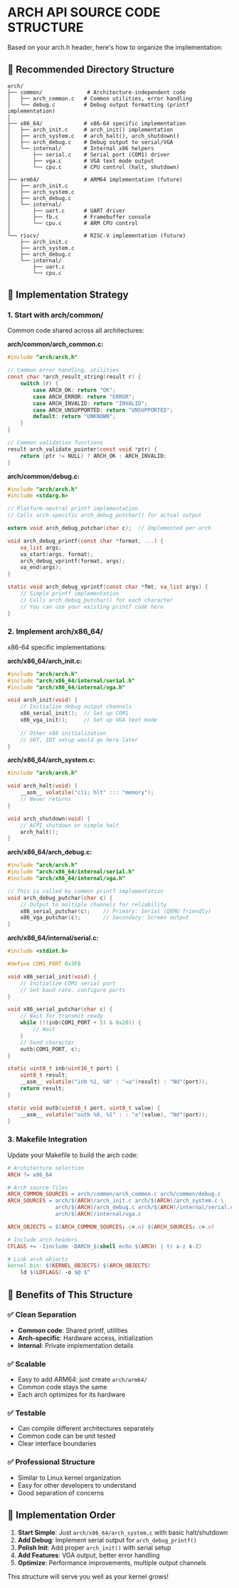 # ARCH API SOURCE CODE STRUCTURE

Based on your arch.h header, here's how to organize the implementation:

## 📁 Recommended Directory Structure

```
arch/
├── common/              # Architecture-independent code
│   ├── arch_common.c   # Common utilities, error handling
│   └── debug.c         # Debug output formatting (printf implementation)
│
├── x86_64/             # x86-64 specific implementation  
│   ├── arch_init.c     # arch_init() implementation
│   ├── arch_system.c   # arch_halt(), arch_shutdown()
│   ├── arch_debug.c    # Debug output to serial/VGA
│   └── internal/       # Internal x86 helpers
│       ├── serial.c    # Serial port (COM1) driver
│       ├── vga.c       # VGA text mode output
│       └── cpu.c       # CPU control (halt, shutdown)
│
├── arm64/              # ARM64 implementation (future)
│   ├── arch_init.c
│   ├── arch_system.c 
│   ├── arch_debug.c
│   └── internal/
│       ├── uart.c      # UART driver
│       ├── fb.c        # Framebuffer console
│       └── cpu.c       # ARM CPU control
│
└── riscv/              # RISC-V implementation (future)
    ├── arch_init.c
    ├── arch_system.c
    ├── arch_debug.c
    └── internal/
        ├── uart.c
        └── cpu.c
```

## 🎯 Implementation Strategy

### 1. **Start with arch/common/**
Common code shared across all architectures:

**arch/common/arch_common.c:**
```c
#include "arch/arch.h"

// Common error handling, utilities
const char *arch_result_string(result r) {
    switch (r) {
        case ARCH_OK: return "OK";
        case ARCH_ERROR: return "ERROR"; 
        case ARCH_INVALID: return "INVALID";
        case ARCH_UNSUPPORTED: return "UNSUPPORTED";
        default: return "UNKNOWN";
    }
}

// Common validation functions
result arch_validate_pointer(const void *ptr) {
    return (ptr != NULL) ? ARCH_OK : ARCH_INVALID;
}
```

**arch/common/debug.c:**
```c
#include "arch/arch.h"
#include <stdarg.h>

// Platform-neutral printf implementation
// Calls arch-specific arch_debug_putchar() for actual output

extern void arch_debug_putchar(char c);  // Implemented per-arch

void arch_debug_printf(const char *format, ...) {
    va_list args;
    va_start(args, format);
    arch_debug_vprintf(format, args);
    va_end(args);
}

static void arch_debug_vprintf(const char *fmt, va_list args) {
    // Simple printf implementation
    // Calls arch_debug_putchar() for each character
    // You can use your existing printf code here
}
```

### 2. **Implement arch/x86_64/** 
x86-64 specific implementations:

**arch/x86_64/arch_init.c:**
```c
#include "arch/arch.h"
#include "arch/x86_64/internal/serial.h"
#include "arch/x86_64/internal/vga.h"

void arch_init(void) {
    // Initialize debug output channels
    x86_serial_init();  // Set up COM1
    x86_vga_init();     // Set up VGA text mode
    
    // Other x86 initialization
    // GDT, IDT setup would go here later
}
```

**arch/x86_64/arch_system.c:**
```c
#include "arch/arch.h"

void arch_halt(void) {
    __asm__ volatile("cli; hlt" ::: "memory");
    // Never returns
}

void arch_shutdown(void) {
    // ACPI shutdown or simple halt
    arch_halt();
}
```

**arch/x86_64/arch_debug.c:**
```c
#include "arch/arch.h"
#include "arch/x86_64/internal/serial.h" 
#include "arch/x86_64/internal/vga.h"

// This is called by common printf implementation
void arch_debug_putchar(char c) {
    // Output to multiple channels for reliability
    x86_serial_putchar(c);    // Primary: Serial (QEMU friendly)
    x86_vga_putchar(c);       // Secondary: Screen output
}
```

**arch/x86_64/internal/serial.c:**
```c
#include <stdint.h>

#define COM1_PORT 0x3F8

void x86_serial_init(void) {
    // Initialize COM1 serial port
    // Set baud rate, configure ports
}

void x86_serial_putchar(char c) {
    // Wait for transmit ready
    while (!(inb(COM1_PORT + 5) & 0x20)) {
        // Wait
    }
    // Send character
    outb(COM1_PORT, c);
}

static uint8_t inb(uint16_t port) {
    uint8_t result;
    __asm__ volatile("inb %1, %0" : "=a"(result) : "Nd"(port));
    return result;
}

static void outb(uint16_t port, uint8_t value) {
    __asm__ volatile("outb %0, %1" : : "a"(value), "Nd"(port));
}
```

### 3. **Makefile Integration**
Update your Makefile to build the arch code:

```makefile
# Architecture selection
ARCH ?= x86_64

# Arch source files  
ARCH_COMMON_SOURCES = arch/common/arch_common.c arch/common/debug.c
ARCH_SOURCES = arch/$(ARCH)/arch_init.c arch/$(ARCH)/arch_system.c \
               arch/$(ARCH)/arch_debug.c arch/$(ARCH)/internal/serial.c \
               arch/$(ARCH)/internal/vga.c

ARCH_OBJECTS = $(ARCH_COMMON_SOURCES:.c=.o) $(ARCH_SOURCES:.c=.o)

# Include arch headers
CFLAGS += -Iinclude -DARCH_$(shell echo $(ARCH) | tr a-z A-Z)

# Link arch objects
kernel.bin: $(KERNEL_OBJECTS) $(ARCH_OBJECTS)
    ld $(LDFLAGS) -o $@ $^
```

## 🚀 Benefits of This Structure

### ✅ **Clean Separation**
- **Common code**: Shared printf, utilities
- **Arch-specific**: Hardware access, initialization  
- **Internal**: Private implementation details

### ✅ **Scalable**
- Easy to add ARM64: just create `arch/arm64/`
- Common code stays the same
- Each arch optimizes for its hardware

### ✅ **Testable**
- Can compile different architectures separately
- Common code can be unit tested
- Clear interface boundaries

### ✅ **Professional Structure**
- Similar to Linux kernel organization
- Easy for other developers to understand
- Good separation of concerns

## 🎯 Implementation Order

1. **Start Simple**: Just `arch/x86_64/arch_system.c` with basic halt/shutdown
2. **Add Debug**: Implement serial output for `arch_debug_printf()`  
3. **Polish Init**: Add proper `arch_init()` with serial setup
4. **Add Features**: VGA output, better error handling
5. **Optimize**: Performance improvements, multiple output channels

This structure will serve you well as your kernel grows!